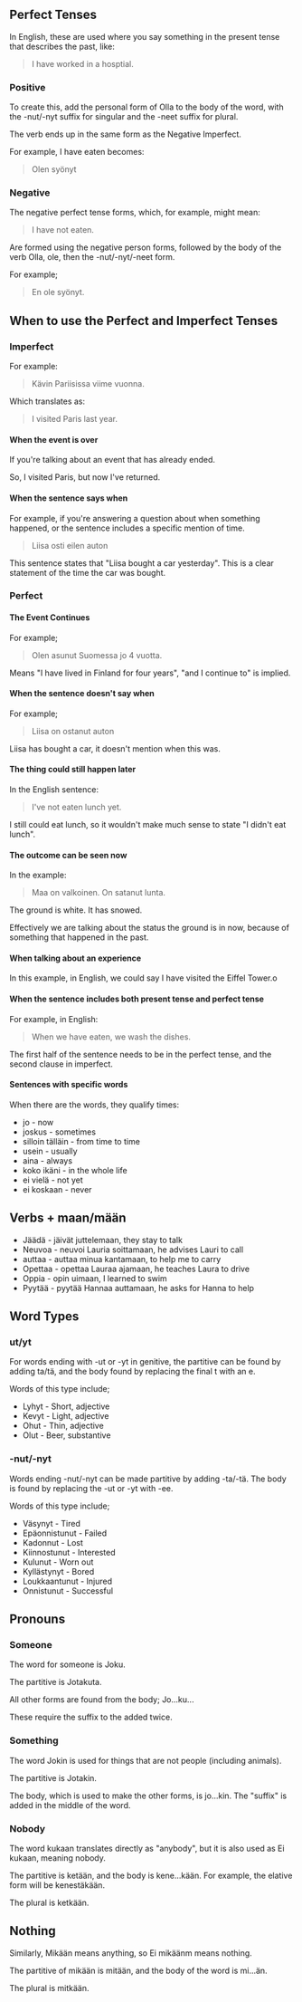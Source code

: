 ## Perfect Tenses

In English, these are used where you say something in the present tense that
describes the past, like:

> I have worked in a hosptial.

### Positive

To create this, add the personal form of Olla to the body of the word, with the
-nut/-nyt suffix for singular and the -neet suffix for plural.

The verb ends up in the same form as the Negative Imperfect.

For example, I have eaten becomes:

> Olen syönyt

### Negative

The negative perfect tense forms, which, for example, might mean:

> I have not eaten.

Are formed using the negative person forms, followed by the body of the verb
Olla, ole, then the -nut/-nyt/-neet form.

For example;

> En ole syönyt.

## When to use the Perfect and Imperfect Tenses

### Imperfect

For example:

> Kävin Pariisissa viime vuonna.

Which translates as:

> I visited Paris last year.

#### When the event is over

If you're talking about an event that has already ended. 

So, I visited Paris, but now I've returned.

#### When the sentence says when

For example, if you're answering a question about when something happened, or
the sentence includes a specific mention of time.

> Liisa osti eilen auton

This sentence states that "Liisa bought a car yesterday". This is a clear
statement of the time the car was bought.

### Perfect

#### The Event Continues

For example;

> Olen asunut Suomessa jo 4 vuotta.

Means "I have lived in Finland for four years", "and I continue to" is implied.

#### When the sentence doesn't say when

For example;

> Liisa on ostanut auton

Liisa has bought a car, it doesn't mention when this was.

#### The thing could still happen later

In the English sentence:

> I've not eaten lunch yet.

I still could eat lunch, so it wouldn't make much sense to state "I didn't eat
lunch".

#### The outcome can be seen now

In the example:

> Maa on valkoinen. On satanut lunta.

The ground is white. It has snowed. 

Effectively we are talking about the status the ground is in now, because of
something that happened in the past.

#### When talking about an experience

In this example, in English, we could say I have visited the Eiffel Tower.o

#### When the sentence includes both present tense and perfect tense

For example, in English:

> When we have eaten, we wash the dishes.

The first half of the sentence needs to be in the perfect tense, and the second
clause in imperfect.

#### Sentences with specific words

When there are the words, they qualify times:

- jo - now
- joskus - sometimes
- silloin tälläin - from time to time
- usein - usually
- aina - always
- koko ikäni - in the whole life
- ei vielä - not yet
- ei koskaan - never

## Verbs + maan/mään

- Jäädä - jäivät juttelemaan, they stay to talk
- Neuvoa - neuvoi Lauria soittamaan, he advises Lauri to call
- auttaa - auttaa minua kantamaan, to help me to carry
- Opettaa - opettaa Lauraa ajamaan, he teaches Laura to drive
- Oppia - opin uimaan, I learned to swim
- Pyytää - pyytää Hannaa auttamaan, he asks for Hanna to help

## Word Types

### ut/yt

For words ending with -ut or -yt in genitive, the partitive can be found by
adding ta/tä, and the body found by replacing the final t with an e.

Words of this type include;

- Lyhyt - Short, adjective
- Kevyt - Light, adjective
- Ohut - Thin, adjective
- Olut - Beer, substantive

### -nut/-nyt

Words ending -nut/-nyt can be made partitive by adding -ta/-tä. The body is
found by replacing the -ut or -yt with -ee.

Words of this type include;

- Väsynyt - Tired
- Epäonnistunut - Failed
- Kadonnut - Lost 
- Kiinnostunut - Interested
- Kulunut - Worn out
- Kyllästynyt - Bored
- Loukkaantunut - Injured
- Onnistunut - Successful

## Pronouns

### Someone

The word for someone is Joku.

The partitive is Jotakuta.

All other forms are found from the body; Jo...ku...

These require the suffix to the added twice.

### Something

The word Jokin is used for things that are not people (including animals). 

The partitive is Jotakin.

The body, which is used to make the other forms, is jo...kin. The "suffix" is
added in the middle of the word.

### Nobody

The word kukaan translates directly as "anybody", but it is also used as Ei
kukaan, meaning nobody.

The partitive is ketään, and the body is kene...kään. For example, the elative
form will be kenestäkään.

The plural is ketkään.

## Nothing

Similarly, Mikään means anything, so Ei mikäänm means nothing.

The partitive of mikään is mitään, and the body of the word is mi...än. 

The plural is mitkään. 
